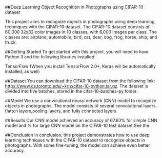 ##Deep Learning Object Recognition in Photographs using CIFAR-10 dataset

This project aims to recognize objects in photographs using deep learning techniques with the CIFAR-10 dataset. The CIFAR-10 dataset consists of 60,000 32x32 color images in 10 classes, with 6,000 images per class. The classes are: airplane, automobile, bird, cat, deer, dog, frog, horse, ship, and truck.

##Getting Started
To get started with this project, you will need to have Python 3 and the following libraries installed:

TensorFlow (When you install TensorFlow 2.0+, Keras will be automatically installed, as well)



##Dataset
You can download the CIFAR-10 dataset from the following link: https://www.cs.toronto.edu/~kriz/cifar-10-python.tar.gz. The dataset is divided into five batches, stored in the cifar-10-batches-py folder.

##Model
We use a convolutional neural network (CNN) model to recognize objects in photographs. The model consists of several convolutional layers, flatten layers,pooling layers, and fully connected layers.

##Results
Our CNN model achieved an accuracy of 67.60% for simple CNN model and  % for large CNN model on the CIFAR-10 test dataset.See the 

##Conclusion
In conclusion, this project demonstrates how to use deep learning techniques with the CIFAR-10 dataset to recognize objects in photographs. With some fine-tuning, the model can achieve even better accuracy.




